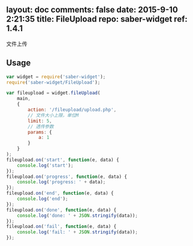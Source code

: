 layout: doc
comments: false
date: 2015-9-10 2:21:35
title: FileUpload
repo: saber-widget
ref: 1.4.1
---

文件上传

## Usage

```js
var widget = require('saber-widget');
require('saber-widget/FileUpload');

var fileupload = widget.fileUpload(
    main,
    {
        action: '/fileupload/upload.php',
        // 文件大小上限，单位M
        limit: 5,
        // 透传参数
        params: {
            a: 1
        }
    }
);
fileupload.on('start', function(e, data) {
    console.log('start');
});
fileupload.on('progress', function(e, data) {
    console.log('progress: ' + data);
});
fileupload.on('end', function(e, data) {
    console.log('end');
});
fileupload.on('done', function(e, data) {
    console.log('done: ' + JSON.stringify(data));
});
fileupload.on('fail', function(e, data) {
    console.log('fail: ' + JSON.stringify(data));
});
```